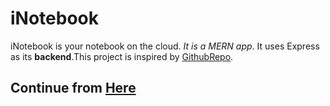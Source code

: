 # iNotebook
iNotebook is your notebook on the cloud. *It is a MERN app*. It uses Express as its **backend**.This project is inspired by [GithubRepo](https://github.com/CodeWithHarry/iNotebook-React).

## Continue from [Here](https://www.youtube.com/watch?v=weIrv6WbIec&list=PLu0W_9lII9agx66oZnT6IyhcMIbUMNMdt&index=45)
